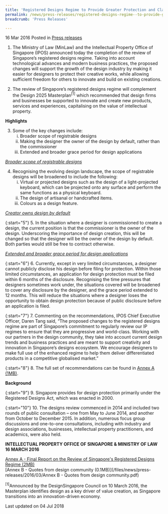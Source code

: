 ```yaml
---
title: 'Registered Designs Regime to Provide Greater Protection and Clarity to Designers'
permalink: /news/press-releases/registered-designs-regime--to-provide-greater-protection-and-cla/
breadcrumb: 'Press Releases'

---
```



16 Mar 2016 Posted in [Press releases](/news/press-releases)


1. The Ministry of Law (MinLaw) and the Intellectual Property Office of Singapore (IPOS) announced today the completion of the review of Singapore’s registered designs regime. Taking into account technological advances and modern business practices, the proposed changes will support the growth of the design industry by making it easier for designers to protect their creative works, while allowing sufficient freedom for others to innovate and build on existing creations.

2. The review of Singapore’s registered designs regime will complement the Design 2025 Masterplan<sup>[1]</sup> which recommended that design firms and businesses be supported to innovate and create new products, services and experiences, capitalising on the value of intellectual property.

**Highlights**

<ol start="3">
<li>Some of the key changes include:
<ol style="list-style-type: lower-roman;">
<li> Broader scope of registrable designs</li>
<li> Making the designer the owner of the design by default, rather than the commissioner</li>
<li> Extended and broader grace period for design applications</li>

</ol>
</li>
</ol>

*<u>Broader scope of registrable designs</u>*

<ol start="4">
<li>Recognising the evolving design landscape, the scope of registrable designs will be broadened to include the following:
<ol style="list-style-type: lower-roman;">
<li>Virtual or projected designs such as the design of a light-projected keyboard, which can be projected onto any surface and perform the same functions as a physical keyboard.</li>
<li> The design of artisanal or handcrafted items.</li>
<li> Colours as a design feature.</li>
</ol>
</li>
</ol>

*<u>Creator owns design by default</u>*

{:start="5"}
5. In the situation where a designer is commissioned to create a design, the current position is that the commissioner is the owner of the design.  Underscoring the importance of design creation, this will be changed so that the designer will be the owner of the design by default.  Both parties would still be free to contract otherwise.

*<u>Extended and broader grace period for design applications</u>*

{:start="6"}
6. Currently, except in very limited circumstances, a designer cannot publicly disclose his design before filing for protection. Within those limited circumstances, an application for design protection must be filed within 6 months of the disclosure.  Recognising the time pressures that designers sometimes work under, the situations covered will be broadened to cover any disclosure by the designer, and the grace period extended to 12 months.  This will reduce the situations where a designer loses the opportunity to obtain design protection because of public disclosure before an application is filed.

{:start="7"}
7. Commenting on the recommendations, IPOS Chief Executive Officer, Daren Tang said, “The proposed changes to the registered designs regime are part of Singapore’s commitment to regularly review our IP regimes to ensure that they are progressive and world-class.  Working with our partners in the design community, they take into account current design trends and business practices and are meant to support creativity and innovation in Singapore’s designs ecosystem.  We encourage designers to make full use of the enhanced regime to help them deliver differentiated products in a competitive globalised market.”

{:start="8"}
8. The full set of recommendations can be found in  [Annex A (1MB)](/files/news/press-releases/2016/03/AnnexA-FinalReportForDesignsReview.pdf).

**Background**

{:start="9"}
9. Singapore provides for design protection primarily under the Registered Designs Act, which was enacted in 2000.

{:start="10"}
10. The designs review commenced in 2014 and included two rounds of public consultation – one from May to June 2014, and another from October to December 2015.  In addition, numerous focus group discussions and one-to-one consultations, including with industry and design associations, businesses, intellectual property practitioners, and academics, were also held.

**INTELLECTUAL PROPERTY OFFICE OF SINGAPORE & MINISTRY OF LAW**  
**16 MARCH 2016**

[Annex A - Final Report on the Review of Singapore's Registered Designs Regime (2MB)](/files/news/press-releases/2016/03/AnnexA-FinalReportForDesignsReview.pdf)  
[Annex B - Quotes from design community (0.1MB)](/files/news/press-releases/2016/03/Annex B - Quotes from design community.pdf)

<sup>[1]</sup>Announced by the DesignSingapore Council on 10 March 2016, the Masterplan identifies design as a key driver of value creation, as Singapore transitions into an innovation-driven economy.

<p class="right-side-updated">Last updated on 04 Jul 2018</p>
